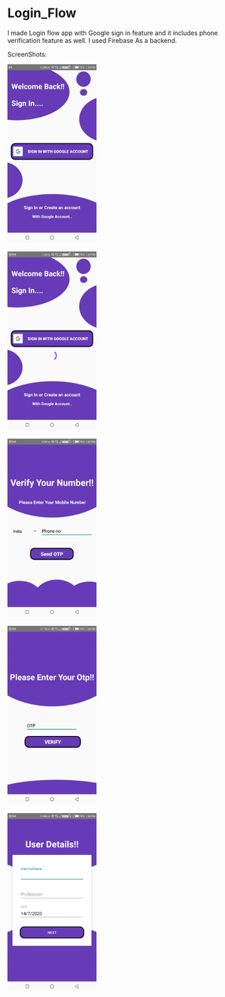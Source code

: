 # Login_Flow
I made Login flow app with Google sign in feature and it includes phone verification feature as well.
I used Firebase As a backend.

ScreenShots:

<img src="https://github.com/KingSujeet/Login_Flow/blob/master/WhatsApp%20Image%202020-07-14%20at%201.38.25%20PM.jpeg" width="200">
<br><br>

<img src="https://github.com/KingSujeet/Login_Flow/blob/master/WhatsApp%20Image%202020-07-14%20at%201.38.25%20PM%20(1).jpeg" width="200">
<br><br>

<img src="https://github.com/KingSujeet/Login_Flow/blob/master/WhatsApp%20Image%202020-07-14%20at%201.38.25%20PM%20(2).jpeg" width="200">
<br><br>

<img src="https://github.com/KingSujeet/Login_Flow/blob/master/WhatsApp%20Image%202020-07-14%20at%201.38.25%20PM%20(3).jpeg" width="200">
<br><br>

<img src="https://github.com/KingSujeet/Login_Flow/blob/master/WhatsApp%20Image%202020-07-14%20at%201.38.25%20PM%20(4).jpeg" width="200">
